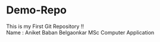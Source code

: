 # Demo-Repo
This is my First Git Repository !!<br>
Name : Aniket Baban Belgaonkar
MSc Computer Application 
